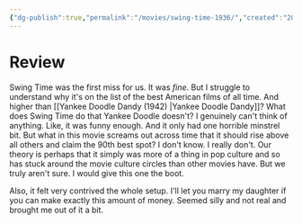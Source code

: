 ```yaml
---
{"dg-publish":true,"permalink":"/movies/swing-time-1936/","created":"2023-11-30","updated":"2023-12-11"}
---
```



# Review

Swing Time was the first miss for us. It was *fine*. But I struggle to understand why it's on the list of the best American films of all time. And higher than [[Yankee Doodle Dandy (1942) \|Yankee Doodle Dandy]]? What does Swing Time do that Yankee Doodle doesn't? I genuinely can't think of anything. Like, it was funny enough. And it only had one horrible minstrel bit. But what in this movie screams out across time that it should rise above all others and claim the 90th best spot? I don't know. I really don't. Our theory is perhaps that it simply was more of a thing in pop culture and so has stuck around the movie culture circles than other movies have. But we truly aren't sure. I would give this one the boot.

Also, it felt very contrived the whole setup. I'll let you marry my daughter if you can make exactly this amount of money. Seemed silly and not real and brought me out of it a bit.
